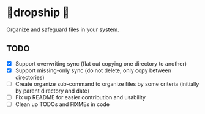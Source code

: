 # 🚀dropship 🚀

Organize and safeguard files in your system.

## TODO

- [X] Support overwriting sync (flat out copying one directory to another)
- [X] Support missing-only sync (do not delete, only copy between directories)
- [ ] Create organize sub-command to organize files by some criteria (initially by parent directory and date)
- [ ] Fix up README for easier contribution and usability
- [ ] Clean up TODOs and FIXMEs in code
